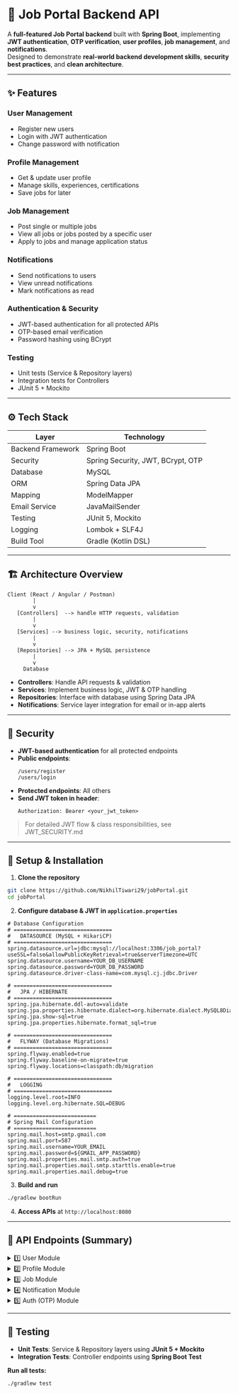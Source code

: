 # 🏢 Job Portal Backend API

A **full-featured Job Portal backend** built with **Spring Boot**, implementing **JWT authentication**, **OTP verification**, **user profiles**, **job management**, and **notifications**.  
Designed to demonstrate **real-world backend development skills**, **security best practices**, and **clean architecture**.

---

## ✨ Features

### User Management
- Register new users
- Login with JWT authentication
- Change password with notification

### Profile Management
- Get & update user profile
- Manage skills, experiences, certifications
- Save jobs for later

### Job Management
- Post single or multiple jobs
- View all jobs or jobs posted by a specific user
- Apply to jobs and manage application status

### Notifications
- Send notifications to users
- View unread notifications
- Mark notifications as read

### Authentication & Security
- JWT-based authentication for all protected APIs
- OTP-based email verification
- Password hashing using BCrypt

### Testing
- Unit tests (Service & Repository layers)
- Integration tests for Controllers
- JUnit 5 + Mockito

---

## ⚙️ Tech Stack

| Layer | Technology |
|-------|------------|
| Backend Framework | Spring Boot |
| Security | Spring Security, JWT, BCrypt, OTP |
| Database | MySQL |
| ORM | Spring Data JPA |
| Mapping | ModelMapper |
| Email Service | JavaMailSender |
| Testing | JUnit 5, Mockito |
| Logging | Lombok + SLF4J |
| Build Tool | Gradle (Kotlin DSL) |

---

## 🏗️ Architecture Overview

```
Client (React / Angular / Postman)
        |
        v
   [Controllers]  --> handle HTTP requests, validation
        |
        v
   [Services] --> business logic, security, notifications
        |
        v
   [Repositories] --> JPA + MySQL persistence
        |
        v
     Database
```

- **Controllers**: Handle API requests & validation  
- **Services**: Implement business logic, JWT & OTP handling  
- **Repositories**: Interface with database using Spring Data JPA  
- **Notifications**: Service layer integration for email or in-app alerts  

---

## 🔐 Security

- **JWT-based authentication** for all protected endpoints
- **Public endpoints**:  
  ```
  /users/register
  /users/login
  ```
- **Protected endpoints**: All others
- **Send JWT token in header**:  
  ```
  Authorization: Bearer <your_jwt_token>
  ```

> For detailed JWT flow & class responsibilities, see JWT_SECURITY.md

---

## 🚀 Setup & Installation

1. **Clone the repository**

```bash
git clone https://github.com/NikhilTiwari29/jobPortal.git
cd jobPortal
```

2. **Configure database & JWT in `application.properties`**

```properties
# Database Configuration
# ===============================
#   DATASOURCE (MySQL + HikariCP)
# ===============================
spring.datasource.url=jdbc:mysql://localhost:3306/job_portal?useSSL=false&allowPublicKeyRetrieval=true&serverTimezone=UTC
spring.datasource.username=YOUR_DB_USERNAME
spring.datasource.password=YOUR_DB_PASSWORD
spring.datasource.driver-class-name=com.mysql.cj.jdbc.Driver

# ===============================
#   JPA / HIBERNATE
# ===============================
spring.jpa.hibernate.ddl-auto=validate
spring.jpa.properties.hibernate.dialect=org.hibernate.dialect.MySQL8Dialect
spring.jpa.show-sql=true
spring.jpa.properties.hibernate.format_sql=true

# ===============================
#   FLYWAY (Database Migrations)
# ===============================
spring.flyway.enabled=true
spring.flyway.baseline-on-migrate=true
spring.flyway.locations=classpath:db/migration

# ===============================
#   LOGGING
# ===============================
logging.level.root=INFO
logging.level.org.hibernate.SQL=DEBUG

# ==========================
# Spring Mail Configuration
# ==========================
spring.mail.host=smtp.gmail.com
spring.mail.port=587
spring.mail.username=YOUR_EMAIL
spring.mail.password=${GMAIL_APP_PASSWORD}
spring.mail.properties.mail.smtp.auth=true
spring.mail.properties.mail.smtp.starttls.enable=true
spring.mail.properties.mail.debug=true
```

3. **Build and run**

```bash
./gradlew bootRun
```

4. **Access APIs** at `http://localhost:8080`

---

## 📡 API Endpoints (Summary)

<details>
<summary>1️⃣ User Module</summary>

| Endpoint | Method | Description |
|----------|--------|-------------|
| /users/register | POST | Register a new user |
| /users/login | POST | Login and get JWT token |
| /users/change-password | POST | Change password (requires JWT) |

</details>

<details>
<summary>2️⃣ Profile Module</summary>

| Endpoint | Method | Description |
|----------|--------|-------------|
| /profile/{id} | GET | Fetch profile by user id |
| /profile/update/{id} | PUT | Update profile |
| /profile/{profileId}/save-job/{jobId} | POST | Save a job for a profile |

</details>

<details>
<summary>3️⃣ Job Module</summary>

| Endpoint | Method | Description |
|----------|--------|-------------|
| /jobs/post | POST | Post a single job |
| /jobs/postAll | POST | Post multiple jobs |
| /jobs/getAll | GET | Fetch all jobs |
| /jobs/{id} | GET | Fetch job by id |
| /jobs/apply/{id} | POST | Apply to a job |
| /jobs/postedBy/{id} | GET | Jobs posted by a user |
| /jobs/history/{id}/{status} | GET | Application history by status |
| /jobs/changeAppStatus | POST | Change application status |

</details>

<details>
<summary>4️⃣ Notification Module</summary>

| Endpoint | Method | Description |
|----------|--------|-------------|
| /notification/send | POST | Send notification |
| /notification/{userId} | GET | Fetch unread notifications |
| /notification/read/{id} | PUT | Mark notification as read |

</details>

<details>
<summary>5️⃣ Auth (OTP) Module</summary>

| Endpoint | Method | Description |
|----------|--------|-------------|
| /auth/send-otp | POST | Send OTP to email |
| /auth/verify/otp | POST | Verify OTP |

</details>

---

## 🧪 Testing

- **Unit Tests**: Service & Repository layers using **JUnit 5 + Mockito**  
- **Integration Tests**: Controller endpoints using **Spring Boot Test**  

**Run all tests:**

```bash
./gradlew test
```


